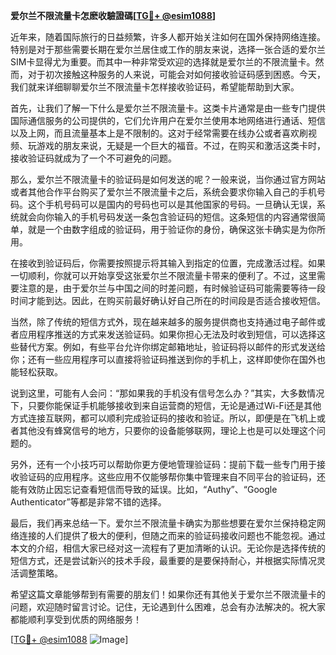**爱尔兰不限流量卡怎麽收驗證碼[[TG💪+ @esim1088](https://t.me/s/esim1088)]**

近年来，随着国际旅行的日益频繁，许多人都开始关注如何在国外保持网络连接。特别是对于那些需要长期在爱尔兰居住或工作的朋友来说，选择一张合适的爱尔兰SIM卡显得尤为重要。而其中一种非常受欢迎的选择就是爱尔兰的不限流量卡。然而，对于初次接触这种服务的人来说，可能会对如何接收验证码感到困惑。今天，我们就来详细聊聊爱尔兰不限流量卡怎样接收验证码，希望能帮助到大家。

首先，让我们了解一下什么是爱尔兰不限流量卡。这类卡片通常是由一些专门提供国际通信服务的公司提供的，它们允许用户在爱尔兰使用本地网络进行通话、短信以及上网，而且流量基本上是不限制的。这对于经常需要在线办公或者喜欢刷视频、玩游戏的朋友来说，无疑是一个巨大的福音。不过，在购买和激活这类卡时，接收验证码就成为了一个不可避免的问题。

那么，爱尔兰不限流量卡的验证码是如何发送的呢？一般来说，当你通过官方网站或者其他合作平台购买了爱尔兰不限流量卡之后，系统会要求你输入自己的手机号码。这个手机号码可以是国内的号码也可以是其他国家的号码。一旦确认无误，系统就会向你输入的手机号码发送一条包含验证码的短信。这条短信的内容通常很简单，就是一个由数字组成的验证码，用于验证你的身份，确保这张卡确实是为你所用。

在接收到验证码后，你需要按照提示将其输入到指定的位置，完成激活过程。如果一切顺利，你就可以开始享受这张爱尔兰不限流量卡带来的便利了。不过，这里需要注意的是，由于爱尔兰与中国之间的时差问题，有时候验证码可能需要等待一段时间才能到达。因此，在购买前最好确认好自己所在的时间段是否适合接收短信。

当然，除了传统的短信方式外，现在越来越多的服务提供商也支持通过电子邮件或者应用程序推送的方式来发送验证码。如果你担心无法及时收到短信，可以选择这些替代方案。例如，有些平台允许你绑定邮箱地址，验证码将以邮件的形式发送给你；还有一些应用程序可以直接将验证码推送到你的手机上，这样即使你在国外也能轻松获取。

说到这里，可能有人会问：“那如果我的手机没有信号怎么办？”其实，大多数情况下，只要你能保证手机能够接收到来自运营商的短信，无论是通过Wi-Fi还是其他方式连接互联网，都可以顺利完成验证码的接收和验证。所以，即便是在飞机上或者其他没有蜂窝信号的地方，只要你的设备能够联网，理论上也是可以处理这个问题的。

另外，还有一个小技巧可以帮助你更方便地管理验证码：提前下载一些专门用于接收验证码的应用程序。这些应用不仅能够帮你集中管理来自不同平台的验证码，还能有效防止因忘记查看短信而导致的延误。比如，“Authy”、“Google Authenticator”等都是非常不错的选择。

最后，我们再来总结一下。爱尔兰不限流量卡确实为那些想要在爱尔兰保持稳定网络连接的人们提供了极大的便利，但随之而来的验证码接收问题也不能忽视。通过本文的介绍，相信大家已经对这一流程有了更加清晰的认识。无论你是选择传统的短信方式，还是尝试新兴的技术手段，最重要的是要保持耐心，并根据实际情况灵活调整策略。

希望这篇文章能够帮到有需要的朋友们！如果你还有其他关于爱尔兰不限流量卡的问题，欢迎随时留言讨论。记住，无论遇到什么困难，总会有办法解决的。祝大家都能顺利享受到优质的网络服务！

[[TG💪+ @esim1088](https://t.me/s/esim1088) ![Image](https://i.postimg.cc/4NQfJmqS/Snipaste-2025-05-13-00-14-12.png)]